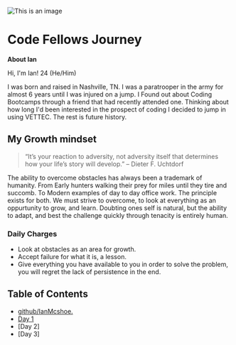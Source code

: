 ![This is an image](https://funvizeo.com/media/thumbs/82172d4f763cbf49/hacking-in-progress-memes-4e1fb5ee99dafe08-f6fe178da0393eb0.jpg)

# Code Fellows Journey
**About Ian**

Hi, I'm Ian! 24 (He/Him)

I was born and raised in Nashville, TN. I was a paratrooper in the army for almost 6 years until I was injured on a jump. I Found out about Coding Bootcamps through a friend that had recently attended one. Thinking about how long I'd been interested in the prospect of coding I decided to jump in using VETTEC. The rest is future history.

## My Growth mindset

>“It’s your reaction to adversity, not adversity itself that determines how your life’s story will develop.” – Dieter F. Uchtdorf

The ability to overcome obstacles has always been a trademark of humanity. From Early hunters walking their prey for miles until they tire and succomb. To Modern examples of day to day office work. The principle exists for both. We must strive to overcome, to look at everything as an oppurtunity to grow, and learn. Doubting ones self is natural, but the ability to adapt, and best the challenge quickly through tenacity is entirely human.

### Daily Charges
- Look at obstacles as an area for growth.
- Accept failure for what it is, a lesson.
- Give everything you have available to you in order to solve the problem, you will regret the lack of persistence in the end.

## Table of Contents
- [github/IanMcshoe.](https://github.com/IanMcshoe)                    
- [Day 1](https://ianmcshoe.github.io/Reading-Cont./)
- [Day 2]
- [Day 3]
